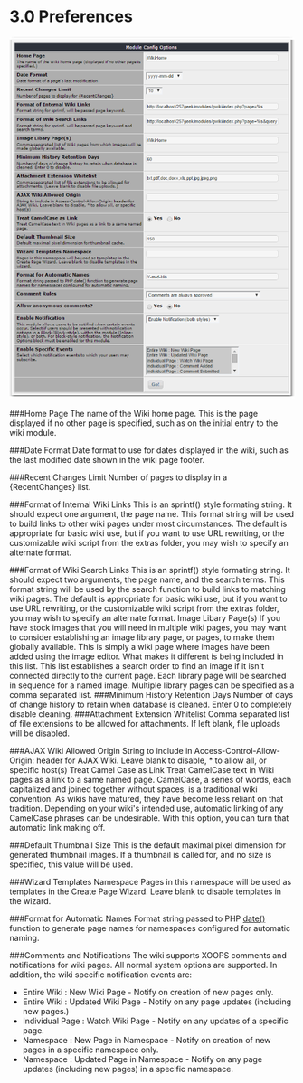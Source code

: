 # 3.0 Preferences

![](../assets/img001.png)

###Home Page
The name of the Wiki home page. This is the page displayed if no other page is specified, such as on the initial entry to the wiki module.

###Date Format
Date format to use for dates displayed in the wiki, such as the last modified date shown in the wiki page footer.

###Recent Changes Limit
Number of pages to display in a {RecentChanges} list.

###Format of Internal Wiki Links
This is an sprintf() style formating string. It should expect one argument, the page name. This format string will be used to build links to other wiki pages under most circumstances. The default is appropriate for basic wiki use, but if you want to use URL rewriting, or the customizable wiki script from the extras folder, you may wish to specify an alternate format.

###Format of Wiki Search Links
This is an sprintf() style formating string. It should expect two arguments, the page name, and the search terms. This format string will be used by the search function to build links to matching wiki pages. The default is appropriate for basic wiki use, but if you want to use URL rewriting, or the customizable wiki script from the extras folder, you may wish to specify an alternate format.
Image Libary Page(s)
If you have stock images that you will need in multiple wiki pages, you may want to consider establishing an image library page, or pages, to make them globally available. This is simply a wiki page where images have been added using the image editor. What makes it different is being included in this list. This list establishes a search order to find an image if it isn't connected directly to the current page. Each library page will be searched in sequence for a named image. Multiple library pages can be specified as a comma separated list.
###Minimum History Retention Days
Number of days of change history to retain when database is cleaned. Enter 0 to completely disable cleaning.
###Attachment Extension Whitelist
Comma separated list of file extensions to be allowed for attachments. If left blank, file uploads will be disabled.

###AJAX Wiki Allowed Origin
String to include in Access-Control-Allow-Origin: header for AJAX Wiki. Leave blank to disable, * to allow all, or specific host(s)
Treat Camel Case as Link
Treat CamelCase text in Wiki pages as a link to a same named page. CamelCase, a series of words, each capitalized and joined together without spaces, is a traditional wiki convention. As wikis have matured, they have become less reliant on that tradition. Depending on your wiki's intended use, automatic linking of any CamelCase phrases can be undesirable. With this option, you can turn that automatic link making off.

###Default Thumbnail Size
This is the default maximal pixel dimension for generated thumbnail images. If a thumbnail is called for, and no size is specified, this value will be used.

###Wizard Templates Namespace
Pages in this namespace will be used as templates in the Create Page Wizard. Leave blank to disable templates in the wizard.

###Format for Automatic Names
Format string passed to PHP [date()](http://us1.php.net/manual/en/function.date.php) function to generate page names for namespaces configured for automatic naming.

###Comments and Notifications
The wiki supports XOOPS comments and notifications for wiki pages. All normal system options are supported. In addition, the wiki specific notification events are:
- Entire Wiki : New Wiki Page - Notify on creation of new pages only.
- Entire Wiki : Updated Wiki Page - Notify on any page updates (including new pages.)
- Individual Page : Watch Wiki Page - Notify on any updates of a specific page.
- Namespace : New Page in Namespace - Notify on creation of new pages in a specific namespace only.
- Namespace : Updated Page in Namespace - Notify on any page updates (including new pages) in a specific namespace.